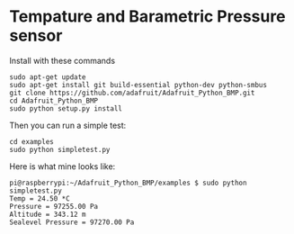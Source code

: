 # Tempature and Barametric Pressure sensor
Install with these commands<br>
```
sudo apt-get update
sudo apt-get install git build-essential python-dev python-smbus
git clone https://github.com/adafruit/Adafruit_Python_BMP.git
cd Adafruit_Python_BMP
sudo python setup.py install
```
Then you can run a simple test:
```
cd examples
sudo python simpletest.py
```
Here is what mine looks like:
```
pi@raspberrypi:~/Adafruit_Python_BMP/examples $ sudo python simpletest.py
Temp = 24.50 *C
Pressure = 97255.00 Pa
Altitude = 343.12 m
Sealevel Pressure = 97270.00 Pa
```
